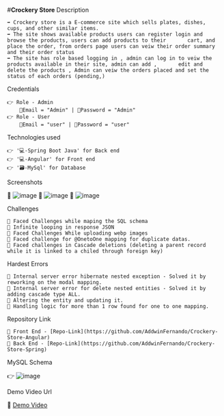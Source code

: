 #**Crockery Store**
  Description

    ➡️ Crockery store is a E-commerce site which sells plates, dishes, cups, and other similar items.
    ➡️ The site shows available products users can register login and browse the products, users can add products to their       cart, and place the order, from orders page users can veiw their order summary and their order status
    ➡️ The site has role based logging in , admin can log in to veiw the products available in their site, admin can add ,       edit and delete the products , Admin can veiw the orders placed and set the status of each orders (pending,) 
  Credentials

    👉 Role - Admin
        📧Email = "Admin" | 🔐Password = "Admin"
    👉 Role - User
        📧Email = "user" | 🔐Password = "user"

  Technologies used

    👉 '💻-Spring Boot Java' for Back end
    👉 '💻-Angular' for Front end 
    👉 '🗃️-MySql' for Database 

  Screenshots
  
  🔗 ![image](https://github.com/AddwinFernando/Crockery-Store-Angular/assets/145537565/e3ba08e1-851d-41b3-8654-b2cdfb1f6d62)
  🔗 ![image](https://github.com/AddwinFernando/Crockery-Store-Angular/assets/145537565/c306045f-3ee8-46fe-a136-ff12e1219767)
  🔗 ![image](https://github.com/AddwinFernando/Crockery-Store-Angular/assets/145537565/4bf3f105-3f39-4e7d-9a00-f0e9f5b7ee6e)

  Challenges
  
    🔴 Faced Challenges while maping the SQL schema
    🔴 Infinite looping in response JSON
    🔴 Faced Challenges While uploading webp images
    🔴 Faced challenge for @OnetoOne mapping for duplicate datas.
    🔴 Faced challenges in Cascade deletions (deleting a parent record while it is linked to a chiled through foreign key)
  Hardest Errors

    🚩 Internal server error hibernate nested exception - Solved it by reworking on the modal mapping.
    🚩 Internal server error for delete nested entities - Solved it by adding cascade type ALL.
    🚩 Altering the entity and updating it.
    🚩 Handling logic for more than 1 row found for one to one mapping.

  Repository Link
  
    🔗 Front End - [Repo-Link](https://github.com/AddwinFernando/Crockery-Store-Angular)
    🔗 Back End - [Repo-Link](https://github.com/AddwinFernando/Crockery-Store-Spring)

MySQL Schema

👉 ![image](https://github.com/AddwinFernando/Crockery-Store-Angular/assets/145537565/06a3c0ec-0213-4080-9659-5f3eeaf03891)

Demo Video Url
  
  🔗 [Demo Video](https://drive.google.com/file/d/11mDkZNA_1IcbPhapAmAYC6E6AiNE_WE9/view?usp=sharing)
